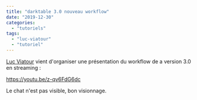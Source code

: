 ```yaml
---
title: "darktable 3.0 nouveau workflow"
date: "2019-12-30"
categories: 
  - "tutoriels"
tags: 
  - "luc-viatour"
  - "tutoriel"
---
```


[Luc Viatour](https://www.youtube.com/channel/UCNLc97wHCBhgENfkIDiOUPQ) vient d'organiser une présentation du workflow de a version 3.0 en streaming :

https://youtu.be/z-qv6FdG6dc

 

Le chat n'est pas visible, bon visionnage.
